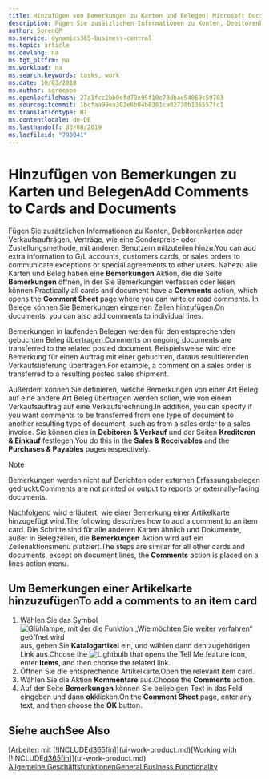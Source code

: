 ```yaml
---
title: Hinzufügen von Bemerkungen zu Karten und Belegen| Microsoft Docs
description: Fügen Sie zusätzlichen Informationen zu Konten, Debitorenkarten oder Verkaufsaufträgen, Verträge, wie eine Sonderpreis- oder Zustellungsmethode, mit anderen Benutzern mitzuteilen hinzu.
author: SorenGP
ms.service: dynamics365-business-central
ms.topic: article
ms.devlang: na
ms.tgt_pltfrm: na
ms.workload: na
ms.search.keywords: tasks, work
ms.date: 10/03/2018
ms.author: sgroespe
ms.openlocfilehash: 27a1fcc2bb0efd79e95f10c78dbae54869c59703
ms.sourcegitcommit: 1bcfaa99ea302e6b84b8361ca02730b135557fc1
ms.translationtype: HT
ms.contentlocale: de-DE
ms.lasthandoff: 03/08/2019
ms.locfileid: "798941"
---
```

# <a name="add-comments-to-cards-and-documents"></a><span data-ttu-id="89ad2-103">Hinzufügen von Bemerkungen zu Karten und Belegen</span><span class="sxs-lookup"><span data-stu-id="89ad2-103">Add Comments to Cards and Documents</span></span>
<span data-ttu-id="89ad2-104">Fügen Sie zusätzlichen Informationen zu Konten, Debitorenkarten oder Verkaufsaufträgen, Verträge, wie eine Sonderpreis- oder Zustellungsmethode, mit anderen Benutzern mitzuteilen hinzu.</span><span class="sxs-lookup"><span data-stu-id="89ad2-104">You can add extra information to G/L accounts, customers cards, or sales orders to communicate exceptions or special agreements to other users.</span></span>
<span data-ttu-id="89ad2-105">Nahezu alle Karten und Beleg haben eine **Bemerkungen** Aktion, die die Seite **Bemerkungen** öffnen, in der Sie Bemerkungen verfassen oder lesen können.</span><span class="sxs-lookup"><span data-stu-id="89ad2-105">Practically all cards and document have a **Comments** action, which opens the **Comment Sheet** page where you can write or read comments.</span></span> <span data-ttu-id="89ad2-106">In Belege können Sie Bemerkungen einzelnen Zeilen hinzufügen.</span><span class="sxs-lookup"><span data-stu-id="89ad2-106">On documents, you can also add comments to individual lines.</span></span>

<span data-ttu-id="89ad2-107">Bemerkungen in laufenden Belegen werden für den entsprechenden gebuchten Beleg übertragen.</span><span class="sxs-lookup"><span data-stu-id="89ad2-107">Comments on ongoing documents are transferred to the related posted document.</span></span> <span data-ttu-id="89ad2-108">Beispielsweise wird eine Bemerkung für einen Auftrag mit einer gebuchten, daraus resultierenden Verkaufslieferung übertragen.</span><span class="sxs-lookup"><span data-stu-id="89ad2-108">For example, a comment on a sales order is transferred to a resulting posted sales shipment.</span></span>

<span data-ttu-id="89ad2-109">Außerdem können Sie definieren, welche Bemerkungen von einer Art Beleg auf eine andere Art Beleg übertragen werden sollen, wie von einem Verkaufsauftrag auf eine Verkaufsrechnung.</span><span class="sxs-lookup"><span data-stu-id="89ad2-109">In addition, you can specify if you want comments to be transferred from one type of document to another resulting type of document, such as from a sales order to a sales invoice.</span></span> <span data-ttu-id="89ad2-110">Sie können dies in **Debitoren & Verkauf** und der Seiten **Kreditoren & Einkauf** festlegen.</span><span class="sxs-lookup"><span data-stu-id="89ad2-110">You do this in the **Sales & Receivables** and the **Purchases & Payables** pages respectively.</span></span>

> [!NOTE]
> <span data-ttu-id="89ad2-111">Bemerkungen werden nicht auf Berichten oder externen Erfassungsbelegen gedruckt.</span><span class="sxs-lookup"><span data-stu-id="89ad2-111">Comments are not printed or output to reports or externally-facing documents.</span></span>

<span data-ttu-id="89ad2-112">Nachfolgend wird erläutert, wie einer Bemerkung einer Artikelkarte hinzugefügt wird.</span><span class="sxs-lookup"><span data-stu-id="89ad2-112">The following describes how to add a comment to an item card.</span></span> <span data-ttu-id="89ad2-113">Die Schritte sind für alle anderen Karten ähnlich und Dokumente, außer in Belegzeilen, die **Bemerkungen** Aktion wird auf ein Zeilenaktionsmenü platziert.</span><span class="sxs-lookup"><span data-stu-id="89ad2-113">The steps are similar for all other cards and documents, except on document lines, the **Comments** action is placed on a lines action menu.</span></span>

## <a name="to-add-a-comments-to-an-item-card"></a><span data-ttu-id="89ad2-114">Um Bemerkungen einer Artikelkarte hinzuzufügen</span><span class="sxs-lookup"><span data-stu-id="89ad2-114">To add a comments to an item card</span></span>
1. <span data-ttu-id="89ad2-115">Wählen Sie das Symbol ![Glühlampe, mit der die Funktion „Wie möchten Sie weiter verfahren“ geöffnet wird](media/ui-search/search_small.png "Wie möchten Sie weiter verfahren?") aus, geben Sie **Katalogartikel** ein, und wählen dann den zugehörigen Link aus.</span><span class="sxs-lookup"><span data-stu-id="89ad2-115">Choose the ![Lightbulb that opens the Tell Me feature](media/ui-search/search_small.png "Tell me what you want to do") icon, enter **Items**, and then choose the related link.</span></span>
2. <span data-ttu-id="89ad2-116">Öffnen Sie die entsprechende Artikelkarte.</span><span class="sxs-lookup"><span data-stu-id="89ad2-116">Open the relevant item card.</span></span>
3. <span data-ttu-id="89ad2-117">Wählen Sie die Aktion **Kommentare** aus.</span><span class="sxs-lookup"><span data-stu-id="89ad2-117">Choose the **Comments** action.</span></span>
4. <span data-ttu-id="89ad2-118">Auf der Seite **Bemerkungen** können Sie beliebigen Text in das Feld eingeben und dann **ok**klicken.</span><span class="sxs-lookup"><span data-stu-id="89ad2-118">On the **Comment Sheet** page, enter any text, and then choose the **OK** button.</span></span>

## <a name="see-also"></a><span data-ttu-id="89ad2-119">Siehe auch</span><span class="sxs-lookup"><span data-stu-id="89ad2-119">See Also</span></span>
<span data-ttu-id="89ad2-120">[Arbeiten mit [!INCLUDE[d365fin](includes/d365fin_md.md)]](ui-work-product.md)</span><span class="sxs-lookup"><span data-stu-id="89ad2-120">[Working with [!INCLUDE[d365fin](includes/d365fin_md.md)]](ui-work-product.md)</span></span>  
[<span data-ttu-id="89ad2-121">Allgemeine Geschäftsfunktionen</span><span class="sxs-lookup"><span data-stu-id="89ad2-121">General Business Functionality</span></span>](ui-across-business-areas.md)
